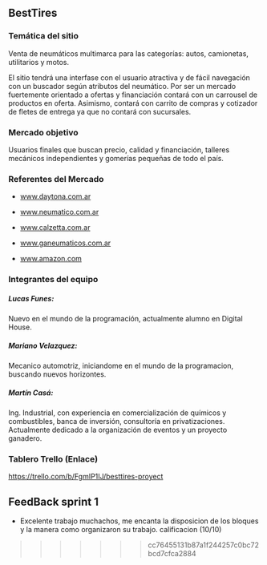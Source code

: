 ## BestTires
### Temática del sitio
Venta de neumáticos multimarca para las categorías: autos, camionetas, utilitarios y motos.

El sitio tendrá una interfase con el usuario atractiva y de fácil navegación con un buscador según atributos del neumático. Por ser un mercado fuertemente orientado a ofertas y financiación contará con un carrousel de productos en oferta. Asimismo, contará con carrito de compras y cotizador de fletes de entrega ya que no contará con sucursales.

### Mercado objetivo
Usuarios finales que buscan precio, calidad y financiación, talleres mecánicos independientes y gomerías pequeñas de todo el país.

### Referentes del Mercado
* www.daytona.com.ar

* www.neumatico.com.ar

* www.calzetta.com.ar

* www.ganeumaticos.com.ar

* www.amazon.com 

### Integrantes del equipo
##### Lucas Funes: 
Nuevo en el mundo de la programación, actualmente alumno en Digital House.

##### Mariano Velazquez: 
Mecanico automotriz, iniciandome en el mundo de la programacion, buscando nuevos horizontes.

##### Martín Casá: 
Ing. Industrial, con experiencia en comercialización de químicos y combustibles, banca de inversión, consultoría en privatizaciones. Actualmente dedicado a la organización de eventos y un proyecto ganadero.

### Tablero Trello (Enlace)

https://trello.com/b/FgmIP1IJ/besttires-proyect


## FeedBack sprint 1
- Excelente trabajo muchachos, me encanta la disposicion de los bloques y la manera como organizaron su trabajo. calificacion (10/10)
>>>>>>> cc76455131b87a1f244257c0bc72bcd7cfca2884
